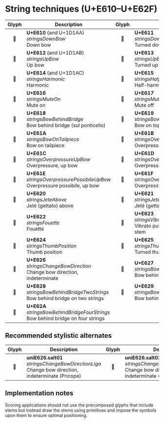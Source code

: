 String techniques (U+E610–U+E62F)
=================================

| **Glyph** | **Description** | **Glyph** | **Description**
| :-------: | --------------- | :-------: | ---------------
|<span class="bravura_large">&#xe610;</span> | **U+E610** (and U+1D1AA)<br/>*stringsDownBow*<br/>Down bow | <span class="bravura_large">&#xe611;</span> | **U+E611**<br/>*stringsDownBowTurned*<br/>Turned down bow
|<span class="bravura_large">&#xe612;</span> | **U+E612** (and U+1D1AB)<br/>*stringsUpBow*<br/>Up bow | <span class="bravura_large">&#xe613;</span> | **U+E613**<br/>*stringsUpBowTurned*<br/>Turned up bow
|<span class="bravura_large">&#xe614;</span> | **U+E614** (and U+1D1AC)<br/>*stringsHarmonic*<br/>Harmonic | <span class="bravura_large">&#xe615;</span> | **U+E615**<br/>*stringsHalfHarmonic*<br/>Half-harmonic
|<span class="bravura_large">&#xe616;</span> | **U+E616**<br/>*stringsMuteOn*<br/>Mute on | <span class="bravura_large">&#xe617;</span> | **U+E617**<br/>*stringsMuteOff*<br/>Mute off
|<span class="bravura_large">&#xe618;</span> | **U+E618**<br/>*stringsBowBehindBridge*<br/>Bow behind bridge (sul ponticello) | <span class="bravura_large">&#xe619;</span> | **U+E619**<br/>*stringsBowOnBridge*<br/>Bow on top of bridge
|<span class="bravura_large">&#xe61a;</span> | **U+E61A**<br/>*stringsBowOnTailpiece*<br/>Bow on tailpiece | <span class="bravura_large">&#xe61b;</span> | **U+E61B**<br/>*stringsOverpressureDownBow*<br/>Overpressure, down bow
|<span class="bravura_large">&#xe61c;</span> | **U+E61C**<br/>*stringsOverpressureUpBow*<br/>Overpressure, up bow | <span class="bravura_large">&#xe61d;</span> | **U+E61D**<br/>*stringsOverpressurePossibileDownBow*<br/>Overpressure possibile, down bow
|<span class="bravura_large">&#xe61e;</span> | **U+E61E**<br/>*stringsOverpressurePossibileUpBow*<br/>Overpressure possibile, up bow | <span class="bravura_large">&#xe61f;</span> | **U+E61F**<br/>*stringsOverpressureNoDirection*<br/>Overpressure, no bow direction
|<span class="bravura_large">&#xe620;</span> | **U+E620**<br/>*stringsJeteAbove*<br/>Jeté (gettato) above | <span class="bravura_large">&#xe621;</span> | **U+E621**<br/>*stringsJeteBelow*<br/>Jeté (gettato) below
|<span class="bravura_large">&#xe622;</span> | **U+E622**<br/>*stringsFouette*<br/>Fouetté | <span class="bravura_large">&#xe623;</span> | **U+E623**<br/>*stringsVibratoPulse*<br/>Vibrato pulse accent (Saunders) for stem
|<span class="bravura_large">&#xe624;</span> | **U+E624**<br/>*stringsThumbPosition*<br/>Thumb position | <span class="bravura_large">&#xe625;</span> | **U+E625**<br/>*stringsThumbPositionTurned*<br/>Turned thumb position
|<span class="bravura_large">&#xe626;</span> | **U+E626**<br/>*stringsChangeBowDirection*<br/>Change bow direction, indeterminate | <span class="bravura_large">&#xe627;</span> | **U+E627**<br/>*stringsBowBehindBridgeOneString*<br/>Bow behind bridge on one string
|<span class="bravura_large">&#xe628;</span> | **U+E628**<br/>*stringsBowBehindBridgeTwoStrings*<br/>Bow behind bridge on two strings | <span class="bravura_large">&#xe629;</span> | **U+E629**<br/>*stringsBowBehindBridgeThreeStrings*<br/>Bow behind bridge on three strings
|<span class="bravura_large">&#xe62a;</span> | **U+E62A**<br/>*stringsBowBehindBridgeFourStrings*<br/>Bow behind bridge on four strings | &nbsp; | &nbsp;

Recommended stylistic alternates
--------------------------------
| **Glyph** | **Description** | **Glyph** | **Description**
| :-------: | --------------- | :-------: | ---------------
|<span class="bravura_large">&#xf431;</span> | **uniE626.salt01**<br/>*stringsChangeBowDirectionLiga*<br/>Change bow direction, indeterminate (Pricope) | <span class="bravura_large">&#xf43e;</span> | **uniE626.salt02**<br/>*stringsChangeBowDirectionImposed*<br/>Change bow direction, indeterminate (Plötz)

Implementation notes
---------------------

Scoring applications should not use the precomposed glyphs that include stems but instead draw the stems using primitives and impose the symbols upon them to ensure optimal positioning.